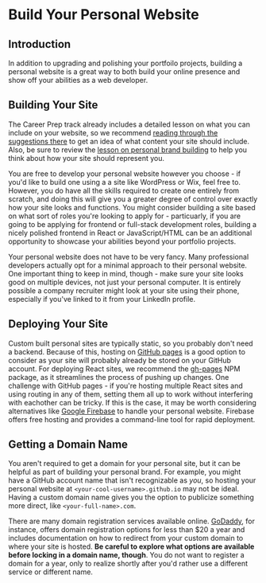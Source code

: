# Build Your Personal Website

## Introduction

In addition to upgrading and polishing your portfoilo projects, building a personal
website is a great way to both build your online presence and show off your abilities
as a web developer.

## Building Your Site

The Career Prep track already includes a detailed lesson on what you can include on your
website, so we recommend [reading through the suggestions there][career prep lesson] to get
an idea of what content your site should include. Also, be sure to review the
[lesson on personal brand building][personal brand] to help you think about how your site should
represent you.

You are free to develop your personal website however you choose - if you'd like to build one
using a a site like WordPress or Wix, feel free to. However, you do have all the skills required to
create one entirely from scratch, and doing this will give you a greater degree of control over
exactly how your site looks and functions. You might consider building a site based on what sort
of roles you're looking to apply for - particuarly, if you are going to be applying for frontend
or full-stack development roles, building a nicely polished frontend in React or JavaScript/HTML
can be an additional opportunity to showcase your abilities beyond your portfolio projects.

Your personal website does not have to be very fancy. Many professional developers 
actually opt for a minimal approach to their personal website. One important thing to keep in mind,
though - make sure your site looks good on multiple devices, not just your personal computer. It is
entirely possible a company recruiter might look at your site using their phone, especially if
you've linked to it from your LinkedIn profile.

## Deploying Your Site

Custom built personal sites are typically static, so you probably don't need a backend. Because of
this, hosting on [GitHub pages][] is a good option to consider as your site will probably already
be stored on your GitHub account. For deploying React sites, we recommend the [gh-pages][] NPM package,
as it streamlines the process of pushing up changes. One challenge with GitHub pages - if you're hosting
multiple React sites and using routing in any of them, setting them all up to work without interfering
with eachother can be tricky. If this is the case, it may be worth considering alternatives like
[Google Firebase][] to handle your personal website. Firebase offers free hosting and provides a
command-line tool for rapid deployment.

## Getting a Domain Name

You aren't required to get a domain for your personal site, but it can be helpful as part of building your
personal brand. For example, you might have a GitHub account name that isn't recognizable as _you_, so hosting your
personal website at `<your-cool-username>.github.io` may not be ideal. Having a custom domain name gives you the option
to publicize something more direct, like `<your-full-name>.com`.

There are many domain registration services available online. [GoDaddy][], for instance, offers domain
registration options for less than $20 a year and includes documentation on how to redirect from your
custom domain to where your site is hosted. **Be careful to explore what options are available before
locking in a domain name, though**. You do not want to register a domain for a year, only to realize
shortly after you'd rather use a different service or different name.

[career prep lesson]: https://github.com/learn-co-curriculum/careers-personal-website-portfolio
[personal brand]: https://github.com/learn-co-curriculum/careers-personal-brand-building
[GitHub pages]: https://pages.github.com/
[gh-pages]: https://www.npmjs.com/package/gh-pages
[Google Firebase]: https://firebase.google.com/
[GoDaddy]: https://godaddy.com
